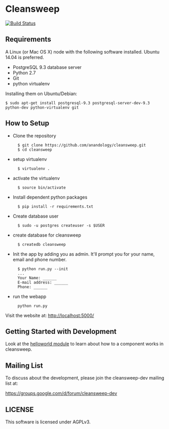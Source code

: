 Cleansweep
==========

[![Build Status](https://travis-ci.org/anandology/cleansweep.svg?branch=master)](https://travis-ci.org/anandology/cleansweep)

Requirements
------------

A Linux (or Mac OS X) node with the following software installed. Ubuntu 14.04 is preferred.

* PostgreSQL 9.3 database server
* Python 2.7
* Git
* python virtualenv

Installing them on Ubuntu/Debian:

    $ sudo apt-get install postgresql-9.3 postgresql-server-dev-9.3 python-dev python-virtualenv git


How to Setup
------------

* Clone the repository

        $ git clone https://github.com/anandology/cleansweep.git
        $ cd cleansweep

* setup virtualenv

        $ virtualenv . 

* activate the virtualenv

        $ source bin/activate

* Install dependent python packages

        $ pip install -r requirements.txt

* Create database user
        
        $ sudo -u postgres createuser -s $USER

* create database for cleansweep
    
        $ createdb cleansweep 

* Init the app by adding you as admin. It'll prompt you for your name, email 
  and phone number.

        $ python run.py --init
        ...
        Your Name: ______
        E-mail address: ______
        Phone: ______
    
* run the webapp

        python run.py

Visit the website at:
<http://localhost:5000/>

Getting Started with Development
--------------------------------

Look at the [helloworld module][] to learn about how to a component works in
cleansweep.

[helloworld module]: https://github.com/anandology/cleansweep/tree/master/cleansweep/helloworld

Mailing List
------------

To discuss about the development, please join the cleansweep-dev mailing list at:

<https://groups.google.com/d/forum/cleansweep-dev>

LICENSE
-------

This software is licensed under AGPLv3.

